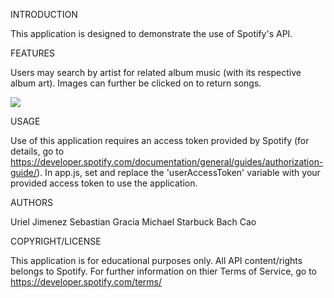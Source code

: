 INTRODUCTION

This application is designed to demonstrate the use of Spotify's API.


FEATURES

Users may search by artist for related album music (with its respective album art). Images can further be clicked on to return songs.

<a href="https://gfycat.com/acclaimedbrokenindianrhinoceros"><img src="https://gfycat.com/acclaimedbrokenindianrhinoceros" /></a>

USAGE

Use of this application requires an access token provided by Spotify (for details, go to https://developer.spotify.com/documentation/general/guides/authorization-guide/). In app.js, set and replace the 'userAccessToken' variable with your provided access token to use the application.


AUTHORS

Uriel Jimenez 
Sebastian Gracia 
Michael Starbuck 
Bach Cao


COPYRIGHT/LICENSE

This application is for educational purposes only. All API content/rights belongs to Spotify. For further information on thier Terms of Service, go to https://developer.spotify.com/terms/
